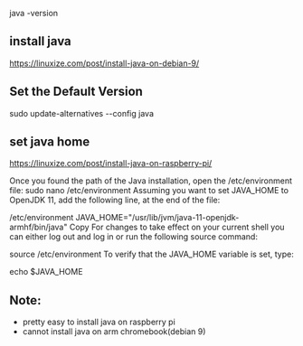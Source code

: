 java -version

## install java     
https://linuxize.com/post/install-java-on-debian-9/     

## Set the Default Version    
sudo update-alternatives --config java

## set java home    
https://linuxize.com/post/install-java-on-raspberry-pi/     

Once you found the path of the Java installation, open the /etc/environment file:
sudo nano /etc/environment
Assuming you want to set JAVA_HOME to OpenJDK 11, add the following line, at the end of the file:

/etc/environment
JAVA_HOME="/usr/lib/jvm/java-11-openjdk-armhf/bin/java"
Copy
For changes to take effect on your current shell you can either log out and log in or run the following source command:

source /etc/environment
To verify that the JAVA_HOME variable is set, type:

echo $JAVA_HOME  

## Note:        
- pretty easy to install java on raspberry pi       
- cannot install java on arm chromebook(debian 9)       

